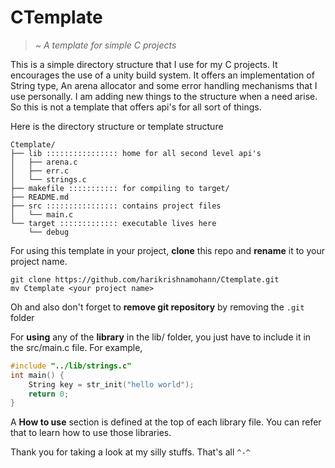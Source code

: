 # CTemplate
> _~ A template for simple C projects_

This is a simple directory structure that I use for my C projects. It encourages the use of a unity build system. It offers an implementation of String type, An arena allocator and some error handling mechanisms that I use personally. I am adding new things to the structure when a need arise. So this is not a template that offers api's for all sort of things.

Here is the directory structure or template structure
```
Ctemplate/
├── lib :::::::::::::::: home for all second level api's
│   ├── arena.c
│   ├── err.c
│   └── strings.c
├── makefile ::::::::::: for compiling to target/
├── README.md
├── src :::::::::::::::: contains project files
│   └── main.c
└── target ::::::::::::: executable lives here
    └── debug
```

For using this template in your project, **clone** this repo and **rename** it to your project name.
```
git clone https://github.com/harikrishnamohann/Ctemplate.git
mv Ctemplate <your project name>
```

Oh and also don't forget to **remove git repository** by removing the `.git` folder

For **using** any of the **library** in the lib/ folder, you just have to include it in the src/main.c file. For example, 
```c
#include "../lib/strings.c"
int main() {
	String key = str_init("hello world");
	return 0;
}
```
A **How to use** section is defined at the top of each library file. You can refer that to learn how to use those libraries.

Thank you for taking a look at my silly stuffs. That's all `^-^`